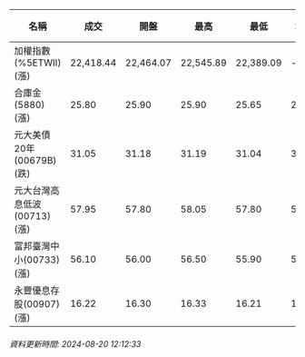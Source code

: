 | 名稱 | 成交 | 開盤 | 最高 | 最低 | 均價 | 成交金額(億) | 昨收 | 漲跌幅 | 漲跌 | 總量 | 昨量 | 振幅 |
| -------- | -------- | -------- | -------- |-------- | -------- | -------- |-------- |-------- |-------- | -------- | -------- |-------- |
|加權指數(%5ETWII) (漲)|22,418.44|22,464.07|22,545.89|22,389.09|-|2,637.26|22,409.63|0.04%|8.81|5,682,648|0|0.70%|
|合庫金(5880) (漲)|25.80|25.90|25.90|25.65|25.80|1.05|25.75|0.19%|0.05|4,061|6,572|0.97%|
|元大美債20年(00679B) (跌)|31.05|31.18|31.19|31.04|31.07|25.75|31.16|0.35%|0.11|82,874|116,242|0.48%|
|元大台灣高息低波(00713) (漲)|57.95|57.80|58.05|57.80|57.93|2.86|57.70|0.43%|0.25|4,944|7,484|0.43%|
|富邦臺灣中小(00733) (漲)|56.10|56.00|56.50|55.90|56.18|0.378|55.60|0.90%|0.50|673|724|1.08%|
|永豐優息存股(00907) (漲)|16.22|16.30|16.33|16.21|16.24|0.931|16.20|0.12%|0.02|5,734|8,452|0.74%|
###### 資料更新時間: 2024-08-20 12:12:33